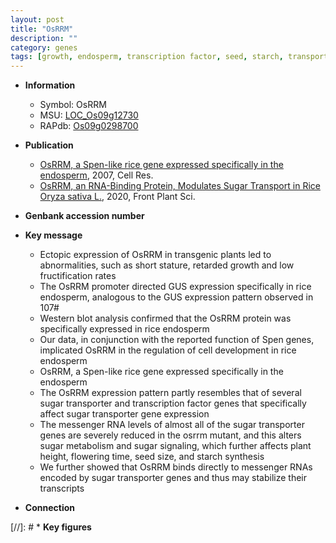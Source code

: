 ```yaml
---
layout: post
title: "OsRRM"
description: ""
category: genes
tags: [growth, endosperm, transcription factor, seed, starch, transporter, plant height, seed size, sugar, flowering time, flowering]
---
```


* **Information**  
    + Symbol: OsRRM  
    + MSU: [LOC_Os09g12730](http://rice.plantbiology.msu.edu/cgi-bin/ORF_infopage.cgi?orf=LOC_Os09g12730)  
    + RAPdb: [Os09g0298700](http://rapdb.dna.affrc.go.jp/viewer/gbrowse_details/irgsp1?name=Os09g0298700)  

* **Publication**  
    + [OsRRM, a Spen-like rice gene expressed specifically in the endosperm](http://www.ncbi.nlm.nih.gov/pubmed?term=OsRRM,+a+Spen-like+rice+gene+expressed+specifically+in+the+endosperm%5BTitle%5D), 2007, Cell Res.
    + [OsRRM, an RNA-Binding Protein, Modulates Sugar Transport in Rice  Oryza sativa L.](http://www.ncbi.nlm.nih.gov/pubmed?term=OsRRM,+an+RNA-Binding+Protein,+Modulates+Sugar+Transport+in+Rice++Oryza+sativa+L.%5BTitle%5D), 2020, Front Plant Sci.

* **Genbank accession number**  

* **Key message**  
    + Ectopic expression of OsRRM in transgenic plants led to abnormalities, such as short stature, retarded growth and low fructification rates
    + The OsRRM promoter directed GUS expression specifically in rice endosperm, analogous to the GUS expression pattern observed in 107#
    + Western blot analysis confirmed that the OsRRM protein was specifically expressed in rice endosperm
    + Our data, in conjunction with the reported function of Spen genes, implicated OsRRM in the regulation of cell development in rice endosperm
    + OsRRM, a Spen-like rice gene expressed specifically in the endosperm
    + The OsRRM expression pattern partly resembles that of several sugar transporter and transcription factor genes that specifically affect sugar transporter gene expression
    + The messenger RNA levels of almost all of the sugar transporter genes are severely reduced in the osrrm mutant, and this alters sugar metabolism and sugar signaling, which further affects plant height, flowering time, seed size, and starch synthesis
    + We further showed that OsRRM binds directly to messenger RNAs encoded by sugar transporter genes and thus may stabilize their transcripts

* **Connection**  

[//]: # * **Key figures**  



